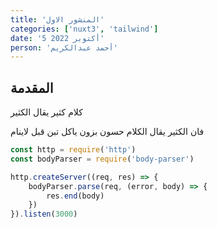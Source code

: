 ```yaml
---
title: 'المنشور الاول'
categories: ['nuxt3', 'tailwind']
date: '5 أكتوبر 2022'
person: 'أحمد عبدالكريم'
---
```


## المقدمة
كلام كثير يقال الكثير

فان الكثير يقال الكلام
حسون بزون ياكل تبن قبل لاينام


```js [test.js]
const http = require('http')
const bodyParser = require('body-parser')

http.createServer((req, res) => {
    bodyParser.parse(req, (error, body) => {
        res.end(body)
    })
}).listen(3000)
```